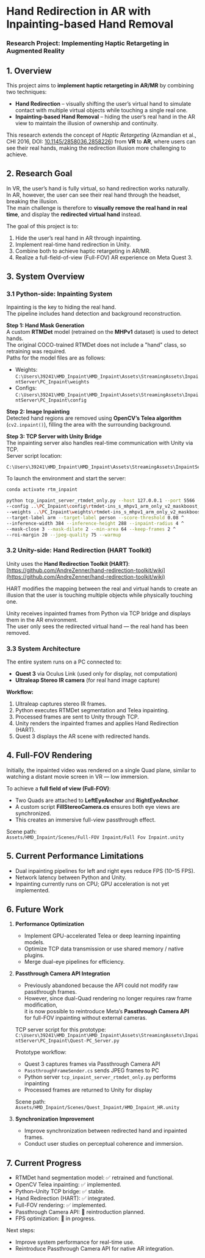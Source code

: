 # Hand Redirection in AR with Inpainting-based Hand Removal
### Research Project: Implementing Haptic Retargeting in Augmented Reality

## 1. Overview

This project aims to **implement haptic retargeting in AR/MR** by combining two techniques:

- **Hand Redirection** – visually shifting the user’s virtual hand to simulate contact with multiple virtual objects while touching a single real one.
- **Inpainting-based Hand Removal** – hiding the user’s real hand in the AR view to maintain the illusion of ownership and continuity.

This research extends the concept of *Haptic Retargeting* (Azmandian et al., CHI 2016, DOI: [10.1145/2858036.2858226](https://dl.acm.org/doi/10.1145/2858036.2858226)) from **VR** to **AR**, where users can see their real hands, making the redirection illusion more challenging to achieve.

## 2. Research Goal

In VR, the user’s hand is fully virtual, so hand redirection works naturally.  
In AR, however, the user can see their real hand through the headset, breaking the illusion.  
The main challenge is therefore to **visually remove the real hand in real time**, and display the **redirected virtual hand** instead.

The goal of this project is to:
1. Hide the user’s real hand in AR through inpainting.
2. Implement real-time hand redirection in Unity.
3. Combine both to achieve haptic retargeting in AR/MR.
4. Realize a full-field-of-view (Full-FOV) AR experience on Meta Quest 3.

## 3. System Overview

### 3.1 Python-side: Inpainting System

Inpainting is the key to hiding the real hand.  
The pipeline includes hand detection and background reconstruction.

**Step 1: Hand Mask Generation**  
A custom **RTMDet** model (retrained on the **MHPv1** dataset) is used to detect hands.  
The original COCO-trained RTMDet does not include a "hand" class, so retraining was required.  
Paths for the model files are as follows:

- Weights:  
  `C:\Users\39241\HMD_Inpaint\HMD_Inpaint\Assets\StreamingAssets\InpaintServer\PC_Inpaint\weights`
- Configs:  
  `C:\Users\39241\HMD_Inpaint\HMD_Inpaint\Assets\StreamingAssets\InpaintServer\PC_Inpaint\config`

**Step 2: Image Inpainting**  
Detected hand regions are removed using **OpenCV’s Telea algorithm** (`cv2.inpaint()`), filling the area with the surrounding background.

**Step 3: TCP Server with Unity Bridge**  
The inpainting server also handles real-time communication with Unity via TCP.  
Server script location:
```
C:\Users\39241\HMD_Inpaint\HMD_Inpaint\Assets\StreamingAssets\InpaintServer\RTMDet_Realtime\tcp_inpaint_server_rtmdet_only.py
```

To launch the environment and start the server:

```bash
conda activate rtm_inpaint

python tcp_inpaint_server_rtmdet_only.py --host 127.0.0.1 --port 5566 --device cuda:0 ^
--config ..\PC_Inpaint\config\rtmdet-ins_s_mhpv1_arm_only_v2_maskboost_800.py ^
--weights ..\PC_Inpaint\weights\rtmdet-ins_s_mhpv1_arm_only_v2_maskboost_800\best_coco_segm_mAP_epoch_10.pth ^
--target-label arm --target-label person --score-threshold 0.08 ^
--inference-width 384 --inference-height 288 --inpaint-radius 4 ^
--mask-close 3 --mask-dilate 2 --min-area 64 --keep-frames 2 ^
--roi-margin 20 --jpeg-quality 75 --warmup
```

### 3.2 Unity-side: Hand Redirection (HART Toolkit)

Unity uses the **Hand Redirection Toolkit (HART)**:  
[https://github.com/AndreZenner/hand-redirection-toolkit/wiki](https://github.com/AndreZenner/hand-redirection-toolkit/wiki)

HART modifies the mapping between the real and virtual hands to create an illusion that the user is touching multiple objects while physically touching one.

Unity receives inpainted frames from Python via TCP bridge and displays them in the AR environment.  
The user only sees the redirected virtual hand — the real hand has been removed.

### 3.3 System Architecture

The entire system runs on a PC connected to:
- **Quest 3** via Oculus Link (used only for display, not computation)
- **Ultraleap Stereo IR camera** (for real hand image capture)

**Workflow:**
1. Ultraleap captures stereo IR frames.  
2. Python executes RTMDet segmentation and Telea inpainting.  
3. Processed frames are sent to Unity through TCP.  
4. Unity renders the inpainted frames and applies Hand Redirection (HART).  
5. Quest 3 displays the AR scene with redirected hands.

## 4. Full-FOV Rendering

Initially, the inpainted video was rendered on a single Quad plane, similar to watching a distant movie screen in VR — low immersion.

To achieve a **full field of view (Full-FOV)**:

- Two Quads are attached to **LeftEyeAnchor** and **RightEyeAnchor**.
- A custom script **FillStereoCamera.cs** ensures both eye views are synchronized.
- This creates an immersive full-view passthrough effect.

Scene path:  
`Assets/HMD_Inpaint/Scenes/Full-FOV Inpaint/Full Fov Inpaint.unity`

## 5. Current Performance Limitations

- Dual inpainting pipelines for left and right eyes reduce FPS (10–15 FPS).  
- Network latency between Python and Unity.  
- Inpainting currently runs on CPU; GPU acceleration is not yet implemented.

## 6. Future Work

1. **Performance Optimization**
   - Implement GPU-accelerated Telea or deep learning inpainting models.  
   - Optimize TCP data transmission or use shared memory / native plugins.  
   - Merge dual-eye pipelines for efficiency.

2. **Passthrough Camera API Integration**
   - Previously abandoned because the API could not modify raw passthrough frames.  
   - However, since dual-Quad rendering no longer requires raw frame modification,  
     it is now possible to reintroduce Meta’s **Passthrough Camera API**  
     for full-FOV inpainting without external cameras.

   TCP server script for this prototype:  
   `C:\Users\39241\HMD_Inpaint\HMD_Inpaint\Assets\StreamingAssets\InpaintServer\PC_Inpaint\Quest-PC_Server.py`

   Prototype workflow:
   - Quest 3 captures frames via Passthrough Camera API  
   - `PassthroughFrameSender.cs` sends JPEG frames to PC  
   - Python server `tcp_inpaint_server_rtmdet_only.py` performs inpainting  
   - Processed frames are returned to Unity for display

   Scene path:  
   `Assets/HMD_Inpaint/Scenes/Quest_Inpaint/HMD_Inpaint_HR.unity`

3. **Synchronization Improvement**
   - Improve synchronization between redirected hand and inpainted frames.  
   - Conduct user studies on perceptual coherence and immersion.

## 7. Current Progress

- RTMDet hand segmentation model: ✅ retrained and functional.  
- OpenCV Telea inpainting: ✅ implemented.  
- Python–Unity TCP bridge: ✅ stable.  
- Hand Redirection (HART): ✅ integrated.  
- Full-FOV rendering: ✅ implemented.  
- Passthrough Camera API: 🔄 reintroduction planned.  
- FPS optimization: 🚧 in progress.

Next steps:
- Improve system performance for real-time use.  
- Reintroduce Passthrough Camera API for native AR integration.  


